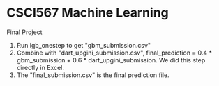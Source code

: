 # CSCI567 Machine Learning
Final Project

1. Run lgb_onestep to get "gbm_submission.csv"
2. Combine with "dart_upgini_submission.csv", final_prediction = 0.4 * gbm_submission + 0.6 * dart_upgini_submission. We did this step directly in Excel.
3. The "final_submission.csv" is the final prediction file.
